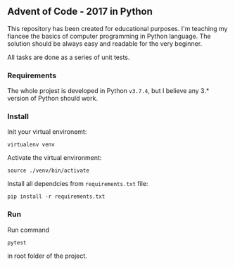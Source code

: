 ## Advent of Code - 2017 in Python
This repository has been created for educational purposes.
I'm teaching my fiancee the basics of computer programming in Python language. 
The solution should be always easy and readable for the very beginner.

All tasks are done as a series of unit tests.

### Requirements
The whole projest is developed in Python `v3.7.4`, 
but I believe any 3.* version of Python should work.

### Install
Init your virtual environemt:
```
virtualenv venv
```

Activate the virtual environment:
```
source ./venv/bin/activate
```

Install all dependcies from `requirements.txt` file: 
```
pip install -r requirements.txt
```

### Run
Run command
```
pytest
```
in root folder of the project.
